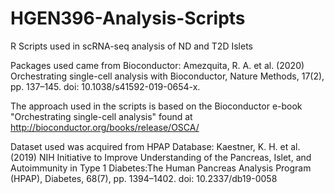 # HGEN396-Analysis-Scripts
R Scripts used in scRNA-seq analysis of ND and T2D Islets

Packages used came from Bioconductor: 
Amezquita, R. A. et al. (2020) Orchestrating single-cell analysis with Bioconductor, Nature Methods, 17(2), pp. 137–145. doi: 10.1038/s41592-019-0654-x.

The approach used in the scripts is based on the Bioconductor e-book "Orchestrating single-cell analysis" found at http://bioconductor.org/books/release/OSCA/

Dataset used was acquired from HPAP Database:
Kaestner, K. H. et al. (2019) NIH Initiative to Improve Understanding of the Pancreas, Islet, and Autoimmunity in Type 1 Diabetes:The Human Pancreas Analysis Program (HPAP), Diabetes, 68(7), pp. 1394–1402. doi: 10.2337/db19-0058
